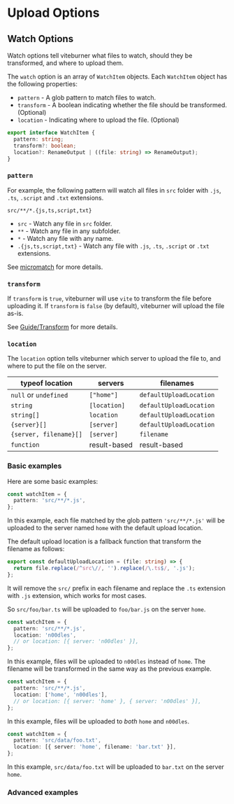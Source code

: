# Upload Options

## Watch Options

Watch options tell viteburner what files to watch, should they be transformed, and where to upload them.

The `watch` option is an array of `WatchItem` objects. Each `WatchItem` object has the following properties:

- `pattern` - A glob pattern to match files to watch.
- `transform` - A boolean indicating whether the file should be transformed. (Optional)
- `location` - Indicating where to upload the file. (Optional)

```ts
export interface WatchItem {
  pattern: string;
  transform?: boolean;
  location?: RenameOutput | ((file: string) => RenameOutput);
}
```

### `pattern`

For example, the following pattern will watch all files in `src` folder with `.js`, `.ts`, `.script` and `.txt` extensions.

```
src/**/*.{js,ts,script,txt}
```

- `src` - Watch any file in `src` folder.
- `**` - Watch any file in any subfolder.
- `*` - Watch any file with any name.
- `.{js,ts,script,txt}` - Watch any file with `.js`, `.ts`, `.script` or `.txt` extensions.

See [micromatch](https://github.com/micromatch/micromatch) for more details.

### `transform`

If `transform` is `true`, viteburner will use `vite` to transform the file before uploading it. If `transform` is `false` (by default), viteburner will upload the file as-is.

See [Guide/Transform](../guide/transform.md) for more details.

### `location`

The `location` option tells viteburner which server to upload the file to, and where to put the file on the server.

| typeof location        | servers      | filenames               |
| ---------------------- | ------------ | ----------------------- |
| `null` or `undefined`  | `["home"]`   | `defaultUploadLocation` |
| `string`               | `[location]` | `defaultUploadLocation` |
| `string[]`             | `location`   | `defaultUploadLocation` |
| `{server}[]`           | `[server]`   | `defaultUploadLocation` |
| `{server, filename}[]` | `[server]`   | `filename`              |
| `function`             | result-based | result-based            |

### Basic examples

Here are some basic examples:

```ts
const watchItem = {
  pattern: 'src/**/*.js',
};
```

In this example, each file matched by the glob pattern `'src/**/*.js'` will be uploaded to the server named `home` with the default upload location.

The default upload location is a fallback function that transform the filename as follows:

```ts
export const defaultUploadLocation = (file: string) => {
  return file.replace(/^src\//, '').replace(/\.ts$/, '.js');
};
```

It will remove the `src/` prefix in each filename and replace the `.ts` extension with `.js` extension, which works for most cases.

So `src/foo/bar.ts` will be uploaded to `foo/bar.js` on the server `home`.

```ts
const watchItem = {
  pattern: 'src/**/*.js',
  location: 'n00dles',
  // or location: [{ server: 'n00dles' }],
};
```

In this example, files will be uploaded to `n00dles` instead of `home`. The filename will be transformed in the same way as the previous example.

```ts
const watchItem = {
  pattern: 'src/**/*.js',
  location: ['home', 'n00dles'],
  // or location: [{ server: 'home' }, { server: 'n00dles' }],
};
```

In this example, files will be uploaded to _both_ `home` and `n00dles`.

```ts
const watchItem = {
  pattern: 'src/data/foo.txt',
  location: [{ server: 'home', filename: 'bar.txt' }],
};
```

In this example, `src/data/foo.txt` will be uploaded to `bar.txt` on the server `home`.

### Advanced examples
